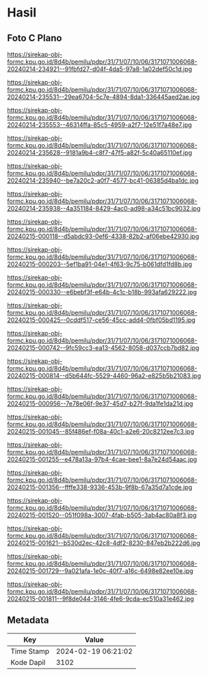 # Hasil

## Foto C Plano

https://sirekap-obj-formc.kpu.go.id/8d4b/pemilu/pdpr/31/71/07/10/06/3171071006068-20240214-234921--91fbfd27-d04f-4da5-97a8-1a02def50c1d.jpg

https://sirekap-obj-formc.kpu.go.id/8d4b/pemilu/pdpr/31/71/07/10/06/3171071006068-20240214-235531--29ea6704-5c7e-4894-8da1-336445aed2ae.jpg

https://sirekap-obj-formc.kpu.go.id/8d4b/pemilu/pdpr/31/71/07/10/06/3171071006068-20240214-235553--46314ffa-85c5-4959-a2f7-12e51f7a48e7.jpg

https://sirekap-obj-formc.kpu.go.id/8d4b/pemilu/pdpr/31/71/07/10/06/3171071006068-20240214-235628--9181a9b4-c8f7-47f5-a82f-5c40a65110ef.jpg

https://sirekap-obj-formc.kpu.go.id/8d4b/pemilu/pdpr/31/71/07/10/06/3171071006068-20240214-235940--be7a20c2-a0f7-4577-bc41-06385d4ba1dc.jpg

https://sirekap-obj-formc.kpu.go.id/8d4b/pemilu/pdpr/31/71/07/10/06/3171071006068-20240214-235938--4a351184-8429-4ac0-ad98-a34c51bc9032.jpg

https://sirekap-obj-formc.kpu.go.id/8d4b/pemilu/pdpr/31/71/07/10/06/3171071006068-20240215-000118--d5abdc93-0ef6-4338-82b2-af06ebe42930.jpg

https://sirekap-obj-formc.kpu.go.id/8d4b/pemilu/pdpr/31/71/07/10/06/3171071006068-20240215-000203--5ef1ba91-04e1-4f63-9c75-b061dfd1fd8b.jpg

https://sirekap-obj-formc.kpu.go.id/8d4b/pemilu/pdpr/31/71/07/10/06/3171071006068-20240215-000330--e6bebf3f-e64b-4c1c-b18b-993afa629222.jpg

https://sirekap-obj-formc.kpu.go.id/8d4b/pemilu/pdpr/31/71/07/10/06/3171071006068-20240215-000425--0cddf517-ce56-45cc-add4-0fbf05bd1195.jpg

https://sirekap-obj-formc.kpu.go.id/8d4b/pemilu/pdpr/31/71/07/10/06/3171071006068-20240215-000742--9fc59cc3-ea13-4562-8058-d037ccb7bd82.jpg

https://sirekap-obj-formc.kpu.go.id/8d4b/pemilu/pdpr/31/71/07/10/06/3171071006068-20240215-000814--d5b644fc-5529-4460-96a2-e825b5b21083.jpg

https://sirekap-obj-formc.kpu.go.id/8d4b/pemilu/pdpr/31/71/07/10/06/3171071006068-20240215-000956--7e78e06f-9e37-45d7-b27f-9da1fe1da21d.jpg

https://sirekap-obj-formc.kpu.go.id/8d4b/pemilu/pdpr/31/71/07/10/06/3171071006068-20240215-001045--85f486ef-f08a-40c1-a2e6-20c8212ee7c3.jpg

https://sirekap-obj-formc.kpu.go.id/8d4b/pemilu/pdpr/31/71/07/10/06/3171071006068-20240215-001255--e478a13a-97b4-4cae-bee1-8a7e24d54aac.jpg

https://sirekap-obj-formc.kpu.go.id/8d4b/pemilu/pdpr/31/71/07/10/06/3171071006068-20240215-001356--ffffe338-9336-453b-9f8b-67a35d7a1cde.jpg

https://sirekap-obj-formc.kpu.go.id/8d4b/pemilu/pdpr/31/71/07/10/06/3171071006068-20240215-001520--051f098a-3007-4fab-b505-3ab4ac80a8f3.jpg

https://sirekap-obj-formc.kpu.go.id/8d4b/pemilu/pdpr/31/71/07/10/06/3171071006068-20240215-001621--b530d2ec-42c8-4df2-8230-847eb2b222d6.jpg

https://sirekap-obj-formc.kpu.go.id/8d4b/pemilu/pdpr/31/71/07/10/06/3171071006068-20240215-001729--9a021afa-1e0c-40f7-a16c-6498e82ee10e.jpg

https://sirekap-obj-formc.kpu.go.id/8d4b/pemilu/pdpr/31/71/07/10/06/3171071006068-20240215-001811--9f8de044-3146-4fe6-9cda-ec510a31e462.jpg


## Metadata

| Key        | Value               |
| ---------- | ------------------- |
| Time Stamp | 2024-02-19 06:21:02 |
| Kode Dapil | 3102                |



